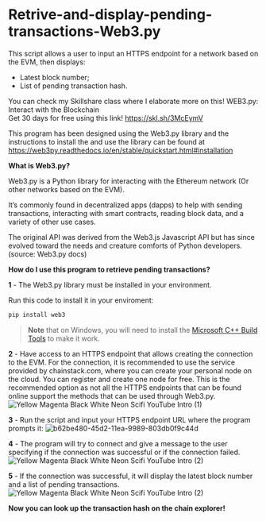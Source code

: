 # Retrive-and-display-pending-transactions-Web3.py
This script allows a user to input an HTTPS endpoint for a network based on the EVM, then displays:
- Latest block number;
- List of pending transaction hash.<br>

You can check my Skillshare class where I elaborate more on this! WEB3.py: Interact with the Blockchain<br>
Get 30 days for free using this link! https://skl.sh/3McEymV

This program has been designed using the Web3.py library and the instructions to install the and use the library can be found at https://web3py.readthedocs.io/en/stable/quickstart.html#installation

<b>What is Web3.py?</b>

Web3.py is a Python library for interacting with the Ethereum network (Or other networks based on the EVM).

It’s commonly found in decentralized apps (dapps) to help with sending transactions, interacting with smart contracts, reading block data, and a variety of other use cases.

The original API was derived from the Web3.js Javascript API but has since evolved toward the needs and creature comforts of Python developers.
(source: Web3.py docs)

<b>How do I use this program to retrieve pending transactions?</b>

<b>1</b> - The Web3.py library must be installed in your environment. 

Run this code to install it in your enviroment:

``` sh
pip install web3
```

> **Note** that on Windows, you will need to install the [Microsoft C++ Build Tools](https://visualstudio.microsoft.com/visual-cpp-build-tools/) to make it work.

<b>2</b> - Have access to an HTTPS endpoint that allows creating the connection to the EVM.
    For the connection, it is recommended to use the service provided by chainstack.com, where you can create your personal node on the cloud. You can register and create one node for free. This is the recommended option as not all the HTTPS endpoints that can be found online support the methods that can be used through Web3.py.
    ![Yellow Magenta Black White Neon Scifi YouTube Intro (1)](https://user-images.githubusercontent.com/99700157/162478127-94cd2344-72f1-4136-a220-8b2c8e52d194.png)

<b>3</b> - Run the script and input your HTTPS endpoint URL where the program prompts it:
    ![b62be480-45d2-11ea-9989-803db0f9c44d](https://user-images.githubusercontent.com/99700157/162473751-ed2eb8b5-2218-487c-8f78-d7b3092539ff.png)
    
<b>4</b> - The program will try to connect and give a message to the user specifying if the connection was successful or if the connection failed.
![Yellow Magenta Black White Neon Scifi YouTube Intro (2)](https://user-images.githubusercontent.com/99700157/162474308-e83ae968-4752-492a-8573-4259ee341236.png)
    
<b>5</b> - If the connection was successful, it will display the latest block number and a list of pending transactions.
    ![Yellow Magenta Black White Neon Scifi YouTube Intro (2)](https://user-images.githubusercontent.com/99700157/162474607-04d754ba-a882-48d3-8145-2f9be4eb6fe9.png)   

<b>Now you can look up the transaction hash on the chain explorer!</b>
